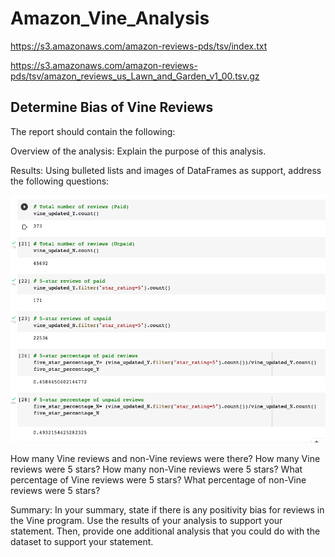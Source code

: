 # Amazon_Vine_Analysis

https://s3.amazonaws.com/amazon-reviews-pds/tsv/index.txt

https://s3.amazonaws.com/amazon-reviews-pds/tsv/amazon_reviews_us_Lawn_and_Garden_v1_00.tsv.gz



## Determine Bias of Vine Reviews

The report should contain the following:

Overview of the analysis: Explain the purpose of this analysis.

Results: Using bulleted lists and images of DataFrames as support, address the following questions:

![deterimin bias](Image/vine_paid_vs_unpaid.png)

How many Vine reviews and non-Vine reviews were there?
How many Vine reviews were 5 stars? How many non-Vine reviews were 5 stars?
What percentage of Vine reviews were 5 stars? What percentage of non-Vine reviews were 5 stars?

Summary: In your summary, state if there is any positivity bias for reviews in the Vine program. Use the results of your analysis to support your statement. Then, provide one additional analysis that you could do with the dataset to support your statement.